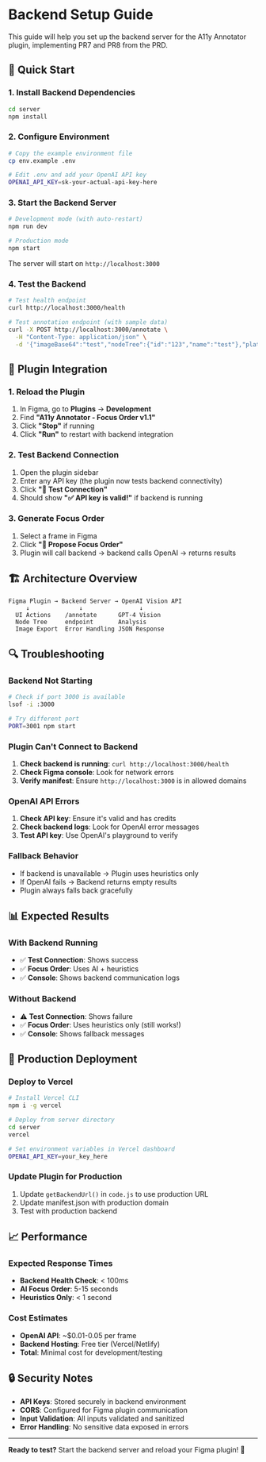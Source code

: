 # Backend Setup Guide

This guide will help you set up the backend server for the A11y Annotator plugin, implementing PR7 and PR8 from the PRD.

## 🚀 Quick Start

### 1. Install Backend Dependencies
```bash
cd server
npm install
```

### 2. Configure Environment
```bash
# Copy the example environment file
cp env.example .env

# Edit .env and add your OpenAI API key
OPENAI_API_KEY=sk-your-actual-api-key-here
```

### 3. Start the Backend Server
```bash
# Development mode (with auto-restart)
npm run dev

# Production mode
npm start
```

The server will start on `http://localhost:3000`

### 4. Test the Backend
```bash
# Test health endpoint
curl http://localhost:3000/health

# Test annotation endpoint (with sample data)
curl -X POST http://localhost:3000/annotate \
  -H "Content-Type: application/json" \
  -d '{"imageBase64":"test","nodeTree":{"id":"123","name":"test"},"platform":"web"}'
```

## 🔧 Plugin Integration

### 1. Reload the Plugin
1. In Figma, go to **Plugins** → **Development**
2. Find **"A11y Annotator - Focus Order v1.1"**
3. Click **"Stop"** if running
4. Click **"Run"** to restart with backend integration

### 2. Test Backend Connection
1. Open the plugin sidebar
2. Enter any API key (the plugin now tests backend connectivity)
3. Click **"🔗 Test Connection"**
4. Should show **"✅ API key is valid!"** if backend is running

### 3. Generate Focus Order
1. Select a frame in Figma
2. Click **"🧠 Propose Focus Order"**
3. Plugin will call backend → backend calls OpenAI → returns results

## 🏗️ Architecture Overview

```
Figma Plugin → Backend Server → OpenAI Vision API
     ↓              ↓                ↓
  UI Actions    /annotate      GPT-4 Vision
  Node Tree     endpoint       Analysis
  Image Export  Error Handling JSON Response
```

## 🔍 Troubleshooting

### Backend Not Starting
```bash
# Check if port 3000 is available
lsof -i :3000

# Try different port
PORT=3001 npm start
```

### Plugin Can't Connect to Backend
1. **Check backend is running**: `curl http://localhost:3000/health`
2. **Check Figma console**: Look for network errors
3. **Verify manifest**: Ensure `http://localhost:3000` is in allowed domains

### OpenAI API Errors
1. **Check API key**: Ensure it's valid and has credits
2. **Check backend logs**: Look for OpenAI error messages
3. **Test API key**: Use OpenAI's playground to verify

### Fallback Behavior
- If backend is unavailable → Plugin uses heuristics only
- If OpenAI fails → Backend returns empty results
- Plugin always falls back gracefully

## 📊 Expected Results

### With Backend Running
- ✅ **Test Connection**: Shows success
- ✅ **Focus Order**: Uses AI + heuristics
- ✅ **Console**: Shows backend communication logs

### Without Backend
- ⚠️ **Test Connection**: Shows failure
- ✅ **Focus Order**: Uses heuristics only (still works!)
- ✅ **Console**: Shows fallback messages

## 🚀 Production Deployment

### Deploy to Vercel
```bash
# Install Vercel CLI
npm i -g vercel

# Deploy from server directory
cd server
vercel

# Set environment variables in Vercel dashboard
OPENAI_API_KEY=your_key_here
```

### Update Plugin for Production
1. Update `getBackendUrl()` in `code.js` to use production URL
2. Update manifest.json with production domain
3. Test with production backend

## 📈 Performance

### Expected Response Times
- **Backend Health Check**: < 100ms
- **AI Focus Order**: 5-15 seconds
- **Heuristics Only**: < 1 second

### Cost Estimates
- **OpenAI API**: ~$0.01-0.05 per frame
- **Backend Hosting**: Free tier (Vercel/Netlify)
- **Total**: Minimal cost for development/testing

## 🔒 Security Notes

- **API Keys**: Stored securely in backend environment
- **CORS**: Configured for Figma plugin communication
- **Input Validation**: All inputs validated and sanitized
- **Error Handling**: No sensitive data exposed in errors

---

**Ready to test?** Start the backend server and reload your Figma plugin! 🎯



